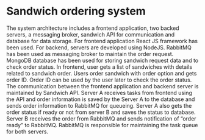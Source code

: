 # Sandwich ordering system

The system architecture includes a frontend application, two backed servers, a messaging broker, sandwich API for communication and database for data storage.  For frontend application React JS framework has been used. For backend, servers are developed using NodeJS. RabbitMQ has been used as messaging broker to maintain the order request.  MongoDB database has been used for storing sandwich request data and to check order status. In frontend, user gets a list of sandwiches with details related to sandwich order. Users order sandwich with order option and gets order ID. Order ID can be used by the user later to check the order status. The communication between the frontend application and backend server is maintained by Sandwich API. Server A receives tasks from frontend using the API and order information is saved by the Server A to the database and sends order information to RabbitMQ for queueing. Server A also gets the order status if ready or not from server B and saves the status to database. Server B receives the order from RabbitMQ and sends notification of “order ready” to RabbitMQ. RabbitMQ is responsible for maintaining the task queue for both servers.